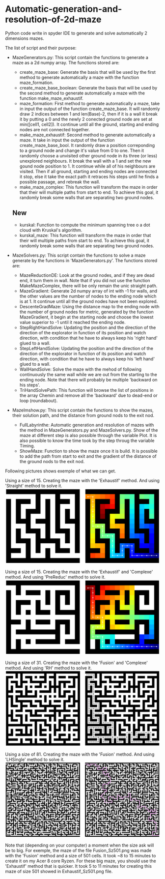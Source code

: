 # Automatic-generation-and-resolution-of-2d-maze
Python code write in spyder IDE to generate and solve automatically 2 dimensions mazes.

The list of script and their purpose:

  - MazeGenerators.py:
    This script contain the functions to generate a maze as a 2d numpy array. The functions stored are:
      - create_maze_base: Generate the basis that will be used by the first method to generate automatically a maze with the function maze_formation.
      - create_maze_base_boolean: Generate the basis that will be used by the second method to generate automatically a maze with the function make_maze_exhaustif.
      - maze_formation: First method to generate automatically a maze, take in input the output of the function create_maze_base. It will randomly draw 2 indices between 1 and len(Base)-2, then if it is a wall it break it by putting a 0 and the newly 2 conected ground node are set at min([cell1, cell2]). It continue until all the ground, starting and ending nodes are not connected together.
      - make_maze_exhaustif: Second method to generate automatically a maze. It take in input the output of the function create_maze_base_bool. It randomly draw a position correponding to a ground node and change it's value from 0 to one. Then it randomly choose a unvisited other ground node in its three (or less) unexplored neighbours. It break the wall with a 1 and set the new gound node position to 1. It continue while all of his neighbours are visited. Then if all ground, starting and ending nodes are connected it stop, else it take the exact path it retraces his steps until he finds a possible passage, and rebreak the wall.
      - make_maze_complex: This function will transform the maze in order that their will multiple paths from start to end. To achieve this goal, it randomly break some walls that are separating two ground nodes.
    ## New
    - kurskal: Function to compute the minimum spanning tree o a dot cloud with Kruskal's algorithm.
    - kurskal_maze: This function will transform the maze in order that their will multiple paths from start to end. To achieve this goal, it randomly break some walls that are separating two ground nodes.


  - MazeSolvers.py:
    This script contain the functions to solve a maze generate by the functions in 'MazeGenerators.py'. The functions stored are:
      - MazeReductionDE: Look at the ground nodes, and if they are dead end, it turn them in wall. Note that if you did not use the function MakeMazeComplex, there will be only remain the unic straight path.
      - MazeGradient: Generate 2d numpy array of int with -1 for walls, and the other values are the number of nodes to the ending node which is at 1. It continue until all the ground nodes have not been explored.
      - DescenteGradMaze: Using the distance map to the ending node with the number of ground nodes for metric, generated by the function MazeGradient, it begin at the starting node and choose the lowest value superior to -1 until it reached the ending node.
      - StepRightHandSolve: Updating the position and the direction of the direction of the explorator in function of its position and watch direction, with condition that he have to always keep his 'right hand' glued to a wall.
      - StepLeftHandSolve: Updating the position and the direction of the direction of the explorator in function of its position and watch direction, with condition that he have to always keep his 'left hand' glued to a wall.
      - WallHandSolve: Solve the maze with the mehod of following continuously the same wall while we are out from the starting to the ending node. Note that there will probably be multiple 'backward on his steps'.
      - TriHandSolvePath: This function will browse the list of positions in the array Chemin and remove all the 'backward' due to dead-end or loop (roundabout).

  - MazeImshow.py: 
    This script contain the functions to show the mazes, their solution path, and the distance from ground nods to the exit nod.
      - FullLabyrinthe: Automatic generation and resolution of mazes with the method in MazeGenerators.py and MazeSolvers.py. Show of the maze at different step is also possible through the variable Plot. It is also possible to know the time took by the step throug the variable Timing.
      - ShowMaze: Function to show the maze once it is build. It is possible to add the path from start to exit and the gradient of the distance of the ground nods to the exit nod.
      
Following pictures shows exemple of what we can get.

Using a size of 15. Creating the maze with the 'Exhaustif' method. And using 'Straight' method to solve it.
![Exemple picture](Exaustif_Straigth_Sz15.png)

Using a size of 15. Creating the maze with the 'Exhaustif' and 'Complexe' method. And using 'PreReduc' method to solve it.
![Exemple picture](Exaustif_n_Complexe_PreReduc_Sz15.png)

Using a size of 31. Creating the maze with the 'Fusion' and 'Complexe' method. And using 'RH' method to solve it.
![Exemple picture](Fusion_n_Complexe_RH_Sz31.png)

Using a size of 81. Creating the maze with the 'Fusion' method. And using 'LHSingle' method to solve it.
![Exemple picture](Fusion_LHSingle_Sz81.png)

Note that (depending on your computer) a moment when the size ask will be to big. For exemple, the maze of the file Fusion_Sz501.png was made with the 'Fusion' method and a size of 501 cells. It took ~8 to 15 minutes to create it on my Acer 8 core Ryzen. For these big maze, you should use the 'Exhaustif' method that is quicker. It took 5 to 11 minutes for creating this maze of size 501 showed in Exhaustif_Sz501.png file.
